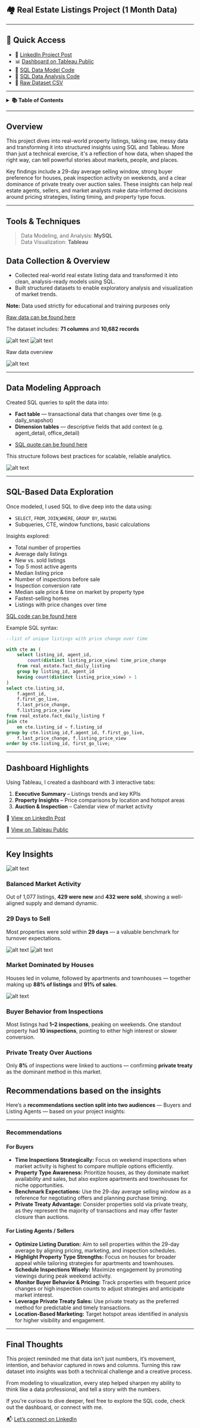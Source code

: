 ## 🏘️ Real Estate Listings Project (1 Month Data)

--- 
## 🔗 Quick Access

- 💬 [LinkedIn Project Post](https://www.linkedin.com/feed/update/urn:li:activity:7339201532086689795/)
- 📊 [Dashboard on Tableau Public](https://public.tableau.com/app/profile/tien.le2550/viz/real_estate_dashboard_17476316458810_17490860210760/DashboardKPI)
- 🧾 [SQL Data Model Code](src/real_estate_data_model.sql)
- 🧾 [SQL Data Analysis Code](src/Data%20Analysis.sql)
- 📁 [Raw Dataset CSV](src/raw_tbl.csv)

---

<details>
<summary><strong>📚  Table of Contents</strong></summary>  
  
- [Overview](#overview)  
- [Tools & Techniques](#tools--techniques)  
- [Data Collection & Overview](#data-collection--overview)  
- [Data Modeling Approach](#data-modeling-approach)  
- [Data Exploration](#sql-based-data-exploration)  
- [Dashboard Highlights](#dashboard-highlights)  
- [Key Insights](#key-insights)  
    - [Balanced Market Activity](#balanced-market-activity)  
    - [29 Days to Sell](#29-days-to-sell)  
    - [Market Dominated by Houses](#market-dominated-by-houses)  
    - [Buyer Behavior from Inspections](#buyer-behavior-from-inspections)  
    - [Private Treaty Over Auctions](#private-treaty-over-auctions)  
- [Final Thoughts](#final-thoughts)

</details>

---
## Overview

This project dives into real-world property listings, taking raw, messy data and transforming it into structured insights using SQL and Tableau. More than just a technical exercise, it's a reflection of how data, when shaped the right way, can tell powerful stories about markets, people, and places.

Key findings include a 29-day average selling window, strong buyer preference for houses, peak inspection activity on weekends, and a clear dominance of private treaty over auction sales. These insights can help real estate agents, sellers, and market analysts make data-informed decisions around pricing strategies, listing timing, and property type focus.

--- 

## Tools & Techniques

> Data Modeling, and Analysis: **MySQL**  
> Data Visualization: **Tableau**

## Data Collection & Overview

- Collected real-world real estate listing data and transformed it into clean, analysis-ready models using SQL.  
- Built structured datasets to enable exploratory analysis and visualization of market trends.  

__Note:__ Data used strictly for educational and training purposes only

[Raw data can be found here](src/raw_tbl.csv)

The dataset includes: **71 columns** and **10,682 records**

![alt text](img/image-12.png)
![alt text](img/image-4.png)

Raw data overview

![alt text](img/image-14.png)

--- 
## Data Modeling Approach

Created SQL queries to split the data into:

* **Fact table** — transactional data that changes over time (e.g. daily_snapshot)
* **Dimension tables** — descriptive fields that add context (e.g. agent_detail, office_detail)  
- [SQL quote can be found here](./real_estate_data_model.sql)

This structure follows best practices for scalable, reliable analytics.

![alt text](img/image-15.png)

--- 

## SQL-Based Data Exploration

Once modeled, I used SQL to dive deep into the data using:

* `SELECT`, `FROM`, `JOIN`,`WHERE`, `GROUP BY`, `HAVING`
* Subqueries, CTE, window functions, basic calculations

Insights explored:

* Total number of properties
* Average daily listings
* New vs. sold listings
* Top 5 most active agents
* Median listing price
* Number of inspections before sale
* Inspection conversion rate
* Median sale price & time on market by property type
* Fastest-selling homes
* Listings with price changes over time

[SQL code can be found here](src/Data%20Analysis.sql)

Example SQL syntax:

```sql
--list of unique listings with price change over time

with cte as (
	select listing_id, agent_id,
        count(distinct listing_price_view) time_price_change
	from real_estate.fact_daily_listing
	group by listing_id, agent_id
    having count(distinct listing_price_view) > 1 
)
select cte.listing_id,
    f.agent_id, 
    f.first_go_live, 
    f.last_price_change,
    f.listing_price_view
from real_estate.fact_daily_listing f 
join cte
    on cte.listing_id = f.listing_id
group by cte.listing_id,f.agent_id, f.first_go_live, 
    f.last_price_change, f.listing_price_view
order by cte.listing_id, first_go_live;
```
--- 

## Dashboard Highlights

Using Tableau, I created a dashboard with 3 interactive tabs:

1. **Executive Summary** – Listings trends and key KPIs
2. **Property Insights** – Price comparisons by location and hotspot areas
3. **Auction & Inspection** – Calendar view of market activity

🔗 [View on LinkedIn Post](https://www.linkedin.com/feed/update/urn:li:activity:7339201532086689795/)

🔗 [View on Tableau Public](https://public.tableau.com/app/profile/tien.le2550/viz/real_estate_dashboard_17476316458810_17490860210760/DashboardKPI)

--- 

## Key Insights

![alt text](img/image-6.png)

### Balanced Market Activity

Out of 1,077 listings, **429 were new** and **432 were sold**, showing a well-aligned supply and demand dynamic.

### 29 Days to Sell

Most properties were sold within **29 days** — a valuable benchmark for turnover expectations.

![alt text](img/image-9.png)
![alt text](img/image-10.png)

### Market Dominated by Houses

Houses led in volume, followed by apartments and townhouses — together making up **88% of listings** and **91% of sales**.

![alt text](img/image-11.png)

### Buyer Behavior from Inspections

Most listings had **1–2 inspections**, peaking on weekends. One standout property had **10 inspections**, pointing to either high interest or slower conversion.

### Private Treaty Over Auctions

Only **8%** of inspections were linked to auctions — confirming **private treaty** as the dominant method in this market.

## Recommendations based on the insights
Here’s a **recommendations section split into two audiences** — Buyers and Listing Agents — based on your project insights:

---

### **Recommendations**

#### **For Buyers**

* **Time Inspections Strategically:** Focus on weekend inspections when market activity is highest to compare multiple options efficiently.
* **Property Type Awareness:** Prioritize houses, as they dominate market availability and sales, but also explore apartments and townhouses for niche opportunities.
* **Benchmark Expectations:** Use the 29-day average selling window as a reference for negotiating offers and planning purchase timing.
* **Private Treaty Advantage:** Consider properties sold via private treaty, as they represent the majority of transactions and may offer faster closure than auctions.

#### **For Listing Agents / Sellers**

* **Optimize Listing Duration:** Aim to sell properties within the 29-day average by aligning pricing, marketing, and inspection schedules.
* **Highlight Property Type Strengths:** Focus on houses for broader appeal while tailoring strategies for apartments and townhouses.
* **Schedule Inspections Wisely:** Maximize engagement by promoting viewings during peak weekend activity.
* **Monitor Buyer Behavior & Pricing:** Track properties with frequent price changes or high inspection counts to adjust strategies and anticipate market interest.
* **Leverage Private Treaty Sales:** Use private treaty as the preferred method for predictable and timely transactions.
* **Location-Based Marketing:** Target hotspot areas identified in analysis for higher visibility and engagement.

--- 

## Final Thoughts

This project reminded me that data isn’t just numbers, it’s movement, intention, and behavior captured in rows and columns. Turning this raw dataset into insights was both a technical challenge and a creative process.

From modeling to visualization, every step helped sharpen my ability to think like a data professional, and tell a story with the numbers.

If you're curious to dive deeper, feel free to explore the SQL code, check out the dashboard, or connect with me.

📬 [Let’s connect on LinkedIn](https://www.linkedin.com/in/aimeele97/)
